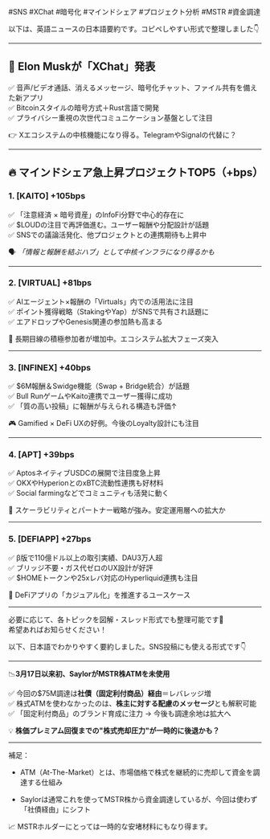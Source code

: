 #SNS #XChat #暗号化 #マインドシェア #プロジェクト分析 #MSTR #資金調達

以下は、英語ニュースの日本語要約です。コピペしやすい形式で整理しました👇

---

## 📲 Elon Muskが「XChat」発表

✅ 音声/ビデオ通話、消えるメッセージ、暗号化チャット、ファイル共有を備えた新アプリ  
✅ Bitcoinスタイルの暗号方式＋Rust言語で開発  
✅ プライバシー重視の次世代コミュニケーション基盤として注目

👉 Xエコシステムの中核機能になり得る。TelegramやSignalの代替に？

---

## 🔥 マインドシェア急上昇プロジェクトTOP5（+bps）

### 1. [KAITO] +105bps

✅ 「注意経済 × 暗号資産」のInfoFi分野で中心的存在に  
✅ $LOUDの注目で再評価進む。ユーザー報酬や分配設計が話題  
✅ SNSでの議論活発化、他プロジェクトとの連携期待も上昇中

🗣️ _「情報と報酬を結ぶハブ」として中核インフラになり得るかも_

---

### 2. [VIRTUAL] +81bps

✅ AIエージェント×報酬の「Virtuals」内での活用法に注目  
✅ ポイント獲得戦略（StakingやYap）がSNSで共有され話題に  
✅ エアドロップやGenesis関連の参加熱も高まる

🧠 長期目線の積極参加者が増加中。エコシステム拡大フェーズ突入

---

### 3. [INFINEX] +40bps

✅ $6M報酬＆Swidge機能（Swap + Bridge統合）が話題  
✅ Bull RunゲームやKaito連携でユーザー獲得に成功  
✅ 「質の高い投稿」に報酬が与えられる構造も評価↑

🎮 Gamified × DeFi UXの好例。今後のLoyalty設計にも注目

---

### 4. [APT] +39bps

✅ AptosネイティブUSDCの展開で注目度急上昇  
✅ OKXやHyperionとのxBTC流動性連携も好材料  
✅ Social farmingなどでコミュニティも活発に動く

🧩 スケーラビリティとパートナー戦略が強み。安定運用層への拡大か

---

### 5. [DEFIAPP] +27bps

✅ β版で110億ドル以上の取引実績、DAU3万人超  
✅ ブリッジ不要・ガス代ゼロのUX設計が好評  
✅ $HOMEトークンや25xレバ対応のHyperliquid連携も注目

📱 DeFiアプリの「カジュアル化」を推進するユースケース

---

必要に応じて、各トピックを図解・スレッド形式でも整理可能です🧵  
希望あればお知らせください！

以下、日本語でわかりやすく要約しました。SNS投稿にも使える形式です👇

---

📉**3月17日以来初、SaylorがMSTR株ATMを未使用**

✅ 今回の$75M調達は**社債（固定利付商品）経由**＝レバレッジ増  
✅ 株式ATMを使わなかったのは、**株主に対する配慮のメッセージ**とも解釈可能  
✅ 「固定利付商品」のブランド育成に注力 → 今後も調達余地は拡大へ

💡 **株価プレミアム回復までの"株式売却圧力"が一時的に後退かも？**

---

補足：

- ATM（At-The-Market）とは、市場価格で株式を継続的に売却して資金を調達する仕組み
    
- Saylorは通常これを使ってMSTR株から資金調達しているが、今回は使わず「社債経由」にシフト
    

📈 MSTRホルダーにとっては一時的な安堵材料にもなり得ます。